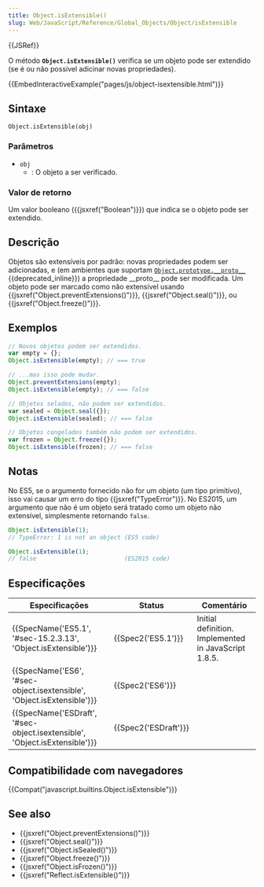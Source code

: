 ```yaml
---
title: Object.isExtensible()
slug: Web/JavaScript/Reference/Global_Objects/Object/isExtensible
---
```


{{JSRef}}

O método **`Object.isExtensible()`** verifica se um objeto pode ser extendido (se é ou não possível adicinar novas propriedades).

{{EmbedInteractiveExample("pages/js/object-isextensible.html")}}

## Sintaxe

```
Object.isExtensible(obj)
```

### Parâmetros

- `obj`
  - : O objeto a ser verificado.

### Valor de retorno

Um valor booleano ({{jsxref("Boolean")}}) que indica se o objeto pode ser extendido.

## Descrição

Objetos são extensíveis por padrão: novas propriedades podem ser adicionadas, e (em ambientes que suportam [`Object.prototype.__proto__`](/pt-BR/docs/Web/JavaScript/Reference/Global_Objects/Object/proto) {{deprecated_inline}}) a propriedade \_\_proto\_\_ pode ser modificada. Um objeto pode ser marcado como não extensível usando {{jsxref("Object.preventExtensions()")}}, {{jsxref("Object.seal()")}}, ou {{jsxref("Object.freeze()")}}.

## Exemplos

```js
// Novos objetos podem ser extendidos.
var empty = {};
Object.isExtensible(empty); // === true

// ...mas isso pode mudar.
Object.preventExtensions(empty);
Object.isExtensible(empty); // === false

// Objetos selados, não podem ser extendidos.
var sealed = Object.seal({});
Object.isExtensible(sealed); // === false

// Objetos congelados também não podem ser extendidos.
var frozen = Object.freeze({});
Object.isExtensible(frozen); // === false
```

## Notas

No ES5, se o argumento fornecido não for um objeto (um tipo primitivo), isso vai causar um erro do tipo {{jsxref("TypeError")}}. No ES2015, um argumento que não é um objeto será tratado como um objeto não extensível, simplesmente retornando `false`.

```js
Object.isExtensible(1);
// TypeError: 1 is not an object (ES5 code)

Object.isExtensible(1);
// false                         (ES2015 code)
```

## Especificações

| Especificações                                                             | Status               | Comentário                                           |
| -------------------------------------------------------------------------- | -------------------- | ---------------------------------------------------- |
| {{SpecName('ES5.1', '#sec-15.2.3.13', 'Object.isExtensible')}}             | {{Spec2('ES5.1')}}   | Initial definition. Implemented in JavaScript 1.8.5. |
| {{SpecName('ES6', '#sec-object.isextensible', 'Object.isExtensible')}}     | {{Spec2('ES6')}}     |                                                      |
| {{SpecName('ESDraft', '#sec-object.isextensible', 'Object.isExtensible')}} | {{Spec2('ESDraft')}} |                                                      |

## Compatibilidade com navegadores

{{Compat("javascript.builtins.Object.isExtensible")}}

## See also

- {{jsxref("Object.preventExtensions()")}}
- {{jsxref("Object.seal()")}}
- {{jsxref("Object.isSealed()")}}
- {{jsxref("Object.freeze()")}}
- {{jsxref("Object.isFrozen()")}}
- {{jsxref("Reflect.isExtensible()")}}

